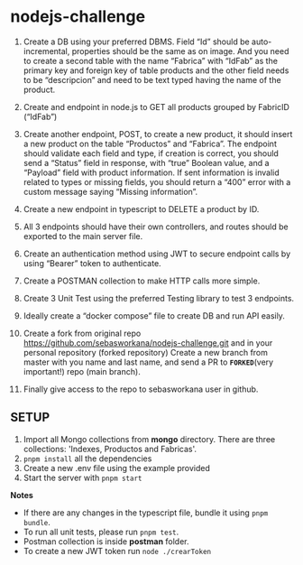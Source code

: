 # nodejs-challenge


1. Create a DB using your preferred DBMS. Field “Id” should be auto-incremental, properties should be the same as on image. And you need to create a second table with the name “Fabrica” with “IdFab” as the primary key and foreign key of table products and the other field needs to be “descripcion” and need to be text typed having the name of the product.
2. Create and endpoint in node.js to GET all products grouped by FabricID (“IdFab”)
3. Create another endpoint, POST, to create a new product, it should insert a new
product on the table “Productos” and “Fabrica”. The endpoint should validate each field and type, if creation is correct, you should send a “Status” field in response, with “true” Boolean value, and a “Payload” field with product information. If sent information is invalid related to types or missing fields, you should return a “400” error with a custom message saying “Missing information”.
4. Create a new endpoint in typescript to DELETE a product by ID.
5. All 3 endpoints should have their own controllers, and routes should be exported to
the main server file.
6. Create an authentication method using JWT to secure endpoint calls by using
“Bearer” token to authenticate.
7. Create a POSTMAN collection to make HTTP calls more simple.
8. Create 3 Unit Test using the preferred Testing library to test 3 endpoints.
9. Ideally create a “docker compose” file to create DB and run API easily.
10. Create a fork from original repo
https://github.com/sebasworkana/nodejs-challenge.git and in your personal repository (forked repository) Create a new branch from master with you name and last name, and send a PR to **`FORKED`**(very important!) repo (main branch).
 
11. Finally give access to the repo to sebasworkana user in github.

## SETUP

1. Import all Mongo collections from **mongo** directory. There are three collections: 'Indexes, Productos and Fabricas'.
2. `pnpm install` all the dependencies
3. Create a new .env file using the example provided
4. Start the server with `pnpm start`

**Notes**
- If there are any changes in the typescript file, bundle it using `pnpm bundle`.
- To run all unit tests, please run `pnpm test`.
- Postman collection is inside **postman** folder.
- To create a new JWT token run `node ./crearToken`
